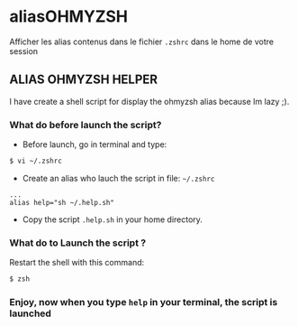 # aliasOHMYZSH
Afficher les alias contenus dans le fichier `.zshrc` dans le home de votre session

## ALIAS OHMYZSH HELPER

I have create a shell script for display the ohmyzsh alias because Im lazy ;). 



### What do before launch the script?

+ Before launch, go in terminal and type:
```sh
$ vi ~/.zshrc
```

+ Create an alias who lauch the script in file: `~/.zshrc` 

```vim
...
alias help="sh ~/.help.sh"
```

+ Copy the script `.help.sh` in your home directory.


### What do to Launch the script ?

Restart the shell with this command:
```sh
$ zsh
```

### Enjoy, now when you type `help` in your terminal, the script is launched
